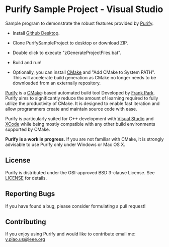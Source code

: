 Purify Sample Project - Visual Studio
=====

Sample program to demonstrate the robust features provided by [Purify](https://github.com/piaoasd123/Purify).

 - Install [Github Desktop](https://desktop.github.com/).
 - Clone PurifySampleProject to desktop or download ZIP.
 - Double click to execute "zGenerateProjectFiles.bat".
 - Build and run!

 - Optionally, you can install [CMake](http://www.cmake.org/) and "Add CMake to System PATH". This will accelerate build generation as CMake no longer needs to be downloaded from an externally repository.


 
[Purify](https://github.com/piaoasd123/Purify) is a [CMake](http://www.cmake.org/)-based automated build tool Developed by [Frank Park](https://www.linkedin.com/profile/view?id=365243381). Purify aims to significantly reduce the amount of learning required to fully utilize the productivity of CMake. It is designed to enable fast iteration and allow programmers create and maintain source code with ease.

Purify is particularly suited for C++ development with [Visual Studio](http://www.visualstudio.com/) and [XCode](https://developer.apple.com/xcode/) while being mostly compatible with any other build environments supported by CMake.

**Purify is a work in progress.** If you are not familiar with CMake, it is strongly advisable to use Purify only under Windows or Mac OS X.

License
-------

Purify is distributed under the OSI-approved BSD 3-clause License.
See [LICENSE](https://raw.github.com/piaoasd123/PurifySampleProject/master/LICENSE) for details.

Reporting Bugs
--------------

If you have found a bug, please consider formulating a pull request!

Contributing
------------

If you enjoy using Purify and would like to contribute email me: y.piao.us@ieee.org
